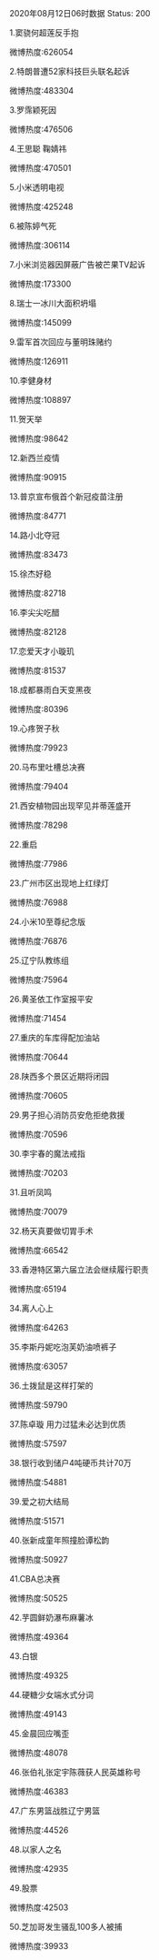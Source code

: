 2020年08月12日06时数据
Status: 200

1.窦骁何超莲反手抱

微博热度:626054

2.特朗普遭52家科技巨头联名起诉

微博热度:483304

3.罗霈颖死因

微博热度:476506

4.王思聪 鞠婧祎

微博热度:470501

5.小米透明电视

微博热度:425248

6.被陈婷气死

微博热度:306114

7.小米浏览器因屏蔽广告被芒果TV起诉

微博热度:173300

8.瑞士一冰川大面积坍塌

微博热度:145099

9.雷军首次回应与董明珠赌约

微博热度:126911

10.李健身材

微博热度:108897

11.贺天举

微博热度:98642

12.新西兰疫情

微博热度:90915

13.普京宣布俄首个新冠疫苗注册

微博热度:84771

14.路小北夺冠

微博热度:83473

15.徐杰好稳

微博热度:82718

16.李尖尖吃醋

微博热度:82128

17.恋爱天才小璇玑

微博热度:81537

18.成都暴雨白天变黑夜

微博热度:80396

19.心疼贺子秋

微博热度:79923

20.马布里吐槽总决赛

微博热度:79404

21.西安植物园出现罕见并蒂莲盛开

微博热度:78298

22.重启

微博热度:77986

23.广州市区出现地上红绿灯

微博热度:76988

24.小米10至尊纪念版

微博热度:76876

25.辽宁队教练组

微博热度:75964

26.黄圣依工作室报平安

微博热度:71454

27.重庆的车库得配加油站

微博热度:70644

28.陕西多个景区近期将闭园

微博热度:70605

29.男子担心消防员安危拒绝救援

微博热度:70596

30.李宇春的魔法戒指

微博热度:70203

31.且听凤鸣

微博热度:70079

32.杨天真要做切胃手术

微博热度:66542

33.香港特区第六届立法会继续履行职责

微博热度:65194

34.离人心上

微博热度:64263

35.李斯丹妮吃泡芙奶油喷裤子

微博热度:63057

36.土拨鼠是这样打架的

微博热度:59790

37.陈卓璇 用力过猛未必达到优质

微博热度:57597

38.银行收到储户4吨硬币共计70万

微博热度:54881

39.爱之初大结局

微博热度:51571

40.张新成童年照撞脸谭松韵

微博热度:50927

41.CBA总决赛

微博热度:50525

42.芋圆鲜奶瀑布麻薯冰

微博热度:49364

43.白银

微博热度:49325

44.硬糖少女端水式分词

微博热度:49143

45.金晨回应嘴歪

微博热度:48078

46.张伯礼张定宇陈薇获人民英雄称号

微博热度:46383

47.广东男篮战胜辽宁男篮

微博热度:44526

48.以家人之名

微博热度:42935

49.股票

微博热度:42503

50.芝加哥发生骚乱100多人被捕

微博热度:39933

